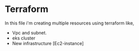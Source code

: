 # Terraform


In this file i'm creating multiple resources using terraform like,
- Vpc and subnet.
- eks cluster
- New infrastructure [Ec2-instance]
